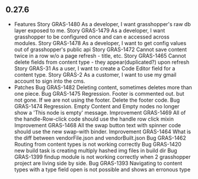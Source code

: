 
## 0.27.6

* Features
    Story	GRAS-1480 	As a developer, I want grasshopper's raw db layer exposed to me.
    Story	GRAS-1479 	As a developer, I want grasshopper to be configured once and can e accessed across modules.
    Story	GRAS-1478 	As a developer, I want to get config values out of grasshopper's public api
    Story	GRAS-1472 	Cannot save content twice in a row w/o a page refresh - title, etc.
    Story	GRAS-1465 	Cannot delete fields from content type - they appear(duplicated?) upon refresh
    Story	GRAS-31 	As a user, I want to create a Code Editor field for a content type.
    Story	GRAS-2 	As a customer, I want to use my gmail account to sign into the cms.
* Patches
    Bug	GRAS-1482 	Deleting content, sometimes deletes more than one piece.
    Bug	GRAS-1475 	Regression. Footer is commented out. but not gone. If we are not using the footer. Delete the footer code.
    Bug	GRAS-1474 	Regression. Empty Content and Empty nodes no longer show a 'This node is empty' message.
    Improvement	GRAS-1469 	All of the handle-Row-click code should use the handle row click mixin
    Improvement	GRAS-1468 	All the swap button text with spinner code should use the new swap-with binder.
    Improvement	GRAS-1464 	What is the diff between vendorFile.json and vendorBuilt.json
    Bug	GRAS-1462 	Routing from content types is not working correctly
    Bug	GRAS-1420 	new build task is creating multiply hashed img files in build dir
    Bug	GRAS-1399 	findup module is not working correctly when 2 grasshopper project are living side by side.
    Bug	GRAS-1393 	Navigating to content types with a type field open is not possible and shows an erronous type
